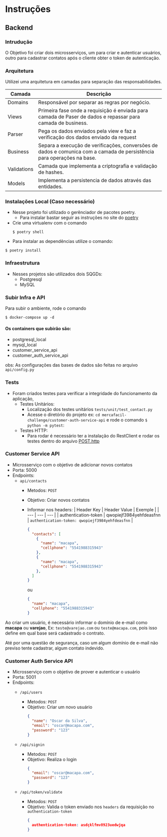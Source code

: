 # Instruções

## Backend
### Intrudução
O Objetivo foi criar dois microsserviços, um para criar e autenticar usuários,
outro para cadastrar contatos após o cliente obter o token de autenticação.

### Arquitetura

Utilizei uma arquitetura em camadas para separação das responsabilidades.

| Camada | Descrição |
| --- | --- |
| Domains | Responsável por separar as regras por negócio. |
| Views | Primeira fase onde a requisição é enviada para camada de Paser de dados e repassar para camada de business. |
| Parser | Pega os dados enviados pela view e faz a verificação dos dados enviado da request |
| Business | Separa a execução de verificações, conversões de dados e comunica com a camada de persistência para operações na base. |
| Validations | Camada que implementa a criptografia e validação de hashes. |
| Models | Implementa a persistencia de dados através das entidades. |


### Instalações Local (Caso necessário)
* Nesse projeto foi utilizado o gerênciador de pacotes poetry.
  * Para instalar bastar seguir as instruções no site do [poetry](https://python-poetry.org/docs/)
* Crie uma virtualenv com o comando 
  ```
  $ poetry shell
  ```
* Para instalar as dependências utilize o comando:

```
$ poetry install
```

### Infraestrutura
* Nesses projetos são utilizados dois SQGDs:
  * Postgresql
  * MySQL

### Subir Infra e API
Para subir o ambiente, rode o comando

```
$ docker-compose up -d
```

#### Os containers que subirão são:
* postgresql_local
* mysql_local
* customer_service_api
* customer_auth_service_api

obs: As configurações das bases de dados são feitas no arquivo `api/config.py` 

### Tests
* Foram criados testes para verificar a integridade do funcionamento da aplicação,
  * Testes Unitários:
    * Localização dos testes unitários `tests/unit/test_contact.py`
    * Acesse o diretório do projeto ex: `cd mercafacil-challenge/customer-auth-service-api` e rode o comando `$ python -m pytest`:
  * Testes HTTP:
    * Para rodar é necessário ter a instalação do RestClient e rodar os testes 
      dentro do arquivo [POST.http](./tests/http/POST.http)

### Customer Service API
* Microsserviço com o objetivo de adicionar novos contatos
* Porta: 5000
* Endpoints:
  * `api/contacts`
    * Metodos: `POST`
    * Objetivo: Criar novos contatos
    * Informar nos headers:
      | Header Key | Header Value | Exemple |
      | --- | --- | --- |
      | authentication-token | qwopiejf3984yehfdeasfnn | ``` authentication-token: qwopiejf3984yehfdeasfnn ``` |
      ```json
      {
        "contacts": [
          {
            "name": "macapa",
            "cellphone": "5541988315943"
          },
          {
            "name": "macapa",
            "cellphone": "5541988315943"
          },
        ]
      }
      ```
       ou 
       
      ```json 
      {
        "name": "macapa",
        "cellphone": "5541988315943"
      }
      ```

Ao criar um usuário, é necessário informar o domínio de e-mail como <b>macapa</b> ou <b>varejao</b>,
Ex: `teste@varejao.com` ou `teste@macapa.com`, pois isso define em qual base será cadastrado
o contrato.

Até por uma questão de segurança, caso um algum domínio de e-mail não previso tente cadastrar,
algum contato indevido.

### Customer Auth Service API
* Microsserviço com o objetivo de prover e autenticar o usuário
* Porta: 5001
* Endpoints:
  * `/api/users`
      * Metodos: `POST`
      * Objetivo: Criar um novo usuário
        ```json
        {
          "name": "Oscar da Silva",
          "email": "oscar@macapa.com",
          "password": "123"
        }
        ```

  * `/api/signin`
    * Metodos: `POST`
    * Objetivo: Realiza o login 
      ```json
      {
        "email": "oscar@macapa.com",
        "password": "123"
      }
      ```
  * `/api/token/validate`
    * Metodos: `POST`
    * Objetivo: Valida o token enviado nos `headers` da requisição no `authentication-token`
      ``` json
      {
        authentication-token: asdçklfmv8923uedwjqa
      }
      ```

